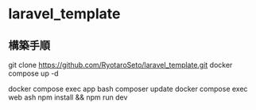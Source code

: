 # laravel_template

## 構築手順
git clone https://github.com/RyotaroSeto/laravel_template.git
docker compose up -d

docker compose exec app bash
composer update
docker compose exec web ash
npm install && npm run dev
